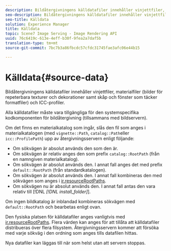 ```yaml
---
description: Bildåtergivningens källdatafiler innehåller vinjettfiler, materialfiler (bilder för repeterbara texturer och dekorationer samt skåp och fönster som täcker formatfiler) och ICC-profiler.
seo-description: Bildåtergivningens källdatafiler innehåller vinjettfiler, materialfiler (bilder för repeterbara texturer och dekorationer samt skåp och fönster som täcker formatfiler) och ICC-profiler.
seo-title: Källdata
solution: Experience Manager
title: Källdata
topic: Scene7 Image Serving - Image Rendering API
uuid: 76c6419c-613e-4eff-b30f-9fea2a7daf5b
translation-type: tm+mt
source-git-commit: 7bc7b3a86fbcdc57cfdc31745fae3afc06e44b15

---
```



# Källdata{#source-data}

Bildåtergivningens källdatafiler innehåller vinjettfiler, materialfiler (bilder för repeterbara texturer och dekorationer samt skåp och fönster som täcker formatfiler) och ICC-profiler.

Alla källdatafiler måste vara tillgängliga för den systemspecifika kodkomponenten för bildåtergivning (tillsammans med bildservern).

Om det finns en materialkatalog som ingår, slås den fil som anges i materialkatalogen (med `vignette::Path`, `catalog::Path`eller `icc::ProfilePath`) upp av återgivningsservern enligt följande:

* Om sökvägen är absolut används den som den är.
* Om sökvägen är relativ anges den som prefix `catalog::RootPath` (från en namngiven materialkatalog).
* Om sökvägen är absolut används den. I annat fall anges det med prefix `default::RootPath` (från standardkatalogen).
* Om sökvägen är absolut används den. I annat fall kombineras den med sökvägen som anges i [ir.resourceRootPaths](../../../../../../ir-api/server-admin/image-rendering-api-ref/c-ir-server-administration/c-ir-configuration-settings-reference/c-ir-resource-root-folders.md#concept-39a34d2239934079bb396e1bf568a9c2).
* Om sökvägen nu är absolut används den. I annat fall antas den vara relativ till [!DNL *[!DNL install_folder]*].

Om ingen bildkatalog är inblandad kombineras sökvägen med `default::RootPath` och bearbetas enligt ovan.

Den fysiska platsen för källdatafiler anges vanligtvis med [ir.resourceRootPaths](../../../../../../ir-api/server-admin/image-rendering-api-ref/c-ir-server-administration/c-ir-configuration-settings-reference/c-ir-resource-root-folders.md#concept-39a34d2239934079bb396e1bf568a9c2). Flera värden kan anges för att tillåta att källdatafiler distribueras över flera filsystem. Återgivningsservern kommer att försöka med varje sökväg i den ordning som anges tills datafilen hittas.

Nya datafiler kan läggas till när som helst utan att servern stoppas.
